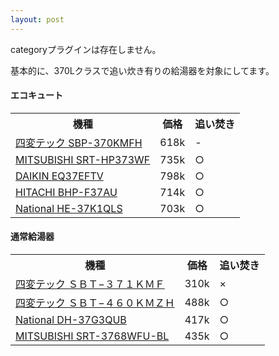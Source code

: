 ```yaml
---
layout: post
---
```

<p><span class="error">categoryプラグインは存在しません。</span></p>
<p>基本的に、370Lクラスで追い炊き有りの給湯器を対象にしてます。</p>
<h4>エコキュート</h4>
<table>
<tr>
<th>機種</th>
<th>価格</th>
<th>追い焚き</th>
</tr>
<tr>
<td><a href="http://www.shihen.co.jp/shihen_jp/onsuiki/heatponp.htm">四変テック SBP-370KMFH</a></td>
<td>618k</td>
<td>-</td>
</tr>
<tr>
<td><a href="http://www.mitsubishielectric.co.jp/home/diahot/ecocute/lineup/lineup1_b.html#370">MITSUBISHI SRT-HP373WF</a></td>
<td>735k</td>
<td>○</td>
</tr>
<tr>
<td><a href="http://ec.daikinaircon.com/cgi-bin/ecatalog/viewJPG.cgi?C=CR04232G04&CT=1&P=12">DAIKIN EQ37EFTV</a></td>
<td>798k</td>
<td>○</td>
</tr>
<tr>
<td><a href="http://www.oidaki.com/eco/9.html">HITACHI BHP-F37AU</a></td>
<td>714k</td>
<td>○</td>
</tr>
<tr>
<td><a href="http://national.jp/sumai/hp/5lineup/5_2.html">National HE-37K1QLS</a></td>
<td>703k</td>
<td>○</td>
</tr>
</table>
<h4>通常給湯器</h4>
<table>
<tr>
<th>機種</th>
<th>価格</th>
<th>追い焚き</th>
</tr>
<tr>
<td><a href="http://www.shihen.co.jp/shihen_jp/onsuiki/jidouyuhari1.htm">四変テック ＳＢＴ−３７１ＫＭＦ</a></td>
<td>310k</td>
<td>×</td>
</tr>
<tr>
<td><a href="http://www.shihen.co.jp/shihen_jp/onsuiki/jidouyuhari1.htm">四変テック ＳＢＴ−４６０ＫＭＺＨ</a></td>
<td>488k</td>
<td>○</td>
</tr>
<tr>
<td><a href="http://national.jp/sumai/denon/031.html">National DH-37G3QUB</a></td>
<td>417k</td>
<td>○</td>
</tr>
<tr>
<td><a href="http://www.mitsubishielectric.co.jp/home/diahot/lineup/lineup2_1_b.html#370">MITSUBISHI SRT-3768WFU-BL</a></td>
<td>435k</td>
<td>○</td>
</tr>
</table>
